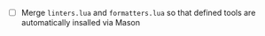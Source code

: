 - [ ] Merge `linters.lua` and `formatters.lua` so that defined tools are automatically insalled via Mason

